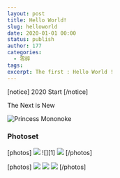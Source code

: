 ```yaml
---
layout: post
title: Hello World!
slug: helloworld
date: 2020-01-01 00:00
status: publish
author: 177
categories: 
  - 零碎
tags:
excerpt: The first : Hello World !
---
```


[notice] 2020 Start [/notice]

The Next is New



![Princess Mononoke](https://cn.bing.com/th?id=OHR.SkyIslands_ZH-CN6229467399_1920x1080.jpg)

### Photoset

[photos]
![](./images/IMG_0073.jpeg)
![][1]
![](./images/IMG_0053.jpeg)
[/photos]

[photos]
![](./images/IMG_0039.jpeg)
![](./images/IMG_00510.jpeg)
![](./images/IMG_0005.jpeg)
[/photos]
